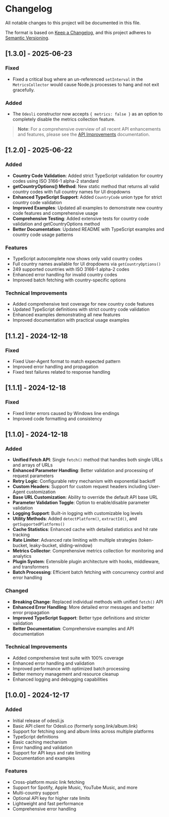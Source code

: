 <!-- markdownlint-disable MD024 -->

# Changelog

All notable changes to this project will be documented in this file.

The format is based on [Keep a Changelog](https://keepachangelog.com/en/1.0.0/),
and this project adheres to [Semantic Versioning](https://semver.org/spec/v2.0.0.html).

## [1.3.0] - 2025-06-23

### Fixed

- Fixed a critical bug where an un-referenced `setInterval` in the `MetricsCollector` would cause Node.js processes to hang and not exit gracefully.

### Added

- The `Odesli` constructor now accepts `{ metrics: false }` as an option to completely disable the metrics collection feature.

> **Note**: For a comprehensive overview of all recent API enhancements and features, please see the [API Improvements](./API_IMPROVEMENTS.md) documentation.

## [1.2.0] - 2025-06-22

### Added

- **Country Code Validation**: Added strict TypeScript validation for country codes using ISO 3166-1 alpha-2 standard
- **getCountryOptions() Method**: New static method that returns all valid country codes with full country names for UI dropdowns
- **Enhanced TypeScript Support**: Added `CountryCode` union type for strict country code validation
- **Improved Examples**: Updated all examples to demonstrate new country code features and comprehensive usage
- **Comprehensive Testing**: Added extensive tests for country code validation and getCountryOptions method
- **Better Documentation**: Updated README with TypeScript examples and country code usage patterns

### Features

- TypeScript autocomplete now shows only valid country codes
- Full country names available for UI dropdowns via `getCountryOptions()`
- 249 supported countries with ISO 3166-1 alpha-2 codes
- Enhanced error handling for invalid country codes
- Improved batch fetching with country-specific options

### Technical Improvements

- Added comprehensive test coverage for new country code features
- Updated TypeScript definitions with strict country code validation
- Enhanced examples demonstrating all new features
- Improved documentation with practical usage examples

## [1.1.2] - 2024-12-18

### Fixed

- Fixed User-Agent format to match expected pattern
- Improved error handling and propagation
- Fixed test failures related to response handling

## [1.1.1] - 2024-12-18

### Fixed

- Fixed linter errors caused by Windows line endings
- Improved code formatting and consistency

## [1.1.0] - 2024-12-18

### Added

- **Unified Fetch API**: Single `fetch()` method that handles both single URLs and arrays of URLs
- **Enhanced Parameter Handling**: Better validation and processing of request parameters
- **Retry Logic**: Configurable retry mechanism with exponential backoff
- **Custom Headers**: Support for custom request headers including User-Agent customization
- **Base URL Customization**: Ability to override the default API base URL
- **Parameter Validation Toggle**: Option to enable/disable parameter validation
- **Logging Support**: Built-in logging with customizable log levels
- **Utility Methods**: Added `detectPlatform()`, `extractId()`, and `getSupportedPlatforms()`
- **Cache Statistics**: Enhanced cache with detailed statistics and hit rate tracking
- **Rate Limiter**: Advanced rate limiting with multiple strategies (token-bucket, leaky-bucket, sliding-window)
- **Metrics Collector**: Comprehensive metrics collection for monitoring and analytics
- **Plugin System**: Extensible plugin architecture with hooks, middleware, and transformers
- **Batch Processing**: Efficient batch fetching with concurrency control and error handling

### Changed

- **Breaking Change**: Replaced individual methods with unified `fetch()` API
- **Enhanced Error Handling**: More detailed error messages and better error propagation
- **Improved TypeScript Support**: Better type definitions and stricter validation
- **Better Documentation**: Comprehensive examples and API documentation

### Technical Improvements

- Added comprehensive test suite with 100% coverage
- Enhanced error handling and validation
- Improved performance with optimized batch processing
- Better memory management and resource cleanup
- Enhanced logging and debugging capabilities

## [1.0.0] - 2024-12-17

### Added

- Initial release of odesli.js
- Basic API client for Odesli.co (formerly song.link/album.link)
- Support for fetching song and album links across multiple platforms
- TypeScript definitions
- Basic caching mechanism
- Error handling and validation
- Support for API keys and rate limiting
- Documentation and examples

### Features

- Cross-platform music link fetching
- Support for Spotify, Apple Music, YouTube Music, and more
- Multi-country support
- Optional API key for higher rate limits
- Lightweight and fast performance
- Comprehensive error handling
